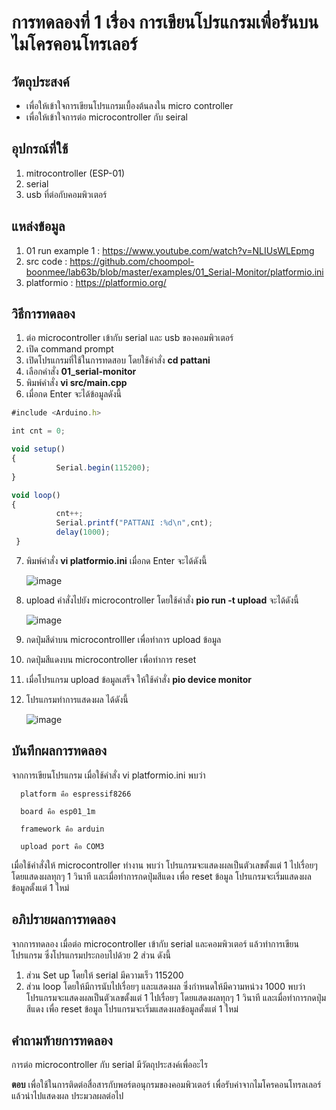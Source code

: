 # การทดลองที่ 1 เรื่อง การเขียนโปรแกรมเพื่อรันบนไมโครคอนโทรเลอร์

## วัตถุประสงค์
  - เพื่อให้เข้าใจการเขียนโปรแกรมเบื้องต้นลงใน micro controller
  - เพื่อให้เข้าใจการต่อ microcontroller กับ seiral
   
## อุปกรณ์ที่ใช้
  1. mitrocontroller (ESP-01)
  2. serial
  3. usb ที่ต่อกับคอมพิวเตอร์
  
## แหล่งข้อมูล
  1. 01 run example 1 : https://www.youtube.com/watch?v=NLIUsWLEpmg
  2. src code : https://github.com/choompol-boonmee/lab63b/blob/master/examples/01_Serial-Monitor/platformio.ini
  3. platformio : https://platformio.org/
  
## วิธีการทดลอง
  1. ต่อ microcontroller เข้ากับ serial และ usb ของคอมพิวเตอร์
  2. เปิด command prompt
  3. เปิดโปรแกรมที่ใช้ในการทดสอบ โดยใช้คำสั่ง **cd pattani** 
  4. เลือกคำสั่ง **01_serial-monitor**
  5. พิมพ์คำสั่ง **vi src/main.cpp** 
  6. เมื่อกด Enter จะได้ข้อมูลดังนี้
  ```javascript
  #include <Arduino.h>

  int cnt = 0;

  void setup()
  {
	        Serial.begin(115200);
  }

  void loop()
  {
	        cnt++;
	        Serial.printf("PATTANI :%d\n",cnt);
	        delay(1000);
   }
  ```  
  7. พิมพ์คำสั่ง **vi platformio.ini** เมื่อกด Enter จะได้ดังนี้
  
        ![image](https://user-images.githubusercontent.com/80879772/111911794-83c09d80-8a99-11eb-8f0f-918b05017da2.png)
  
  8. upload คำสั่งไปยัง microcontroller โดยใช้คำสั่ง **pio run -t upload** จะได้ดังนี้
  
       ![image](https://user-images.githubusercontent.com/80879772/111912103-bfa83280-8a9a-11eb-903c-06a83b5ec517.png)
  9. กดปุ่มสีดำบน microcontrolller เพื่อทำการ upload ข้อมูล
  10. กดปุ่มสีแดงบน microcontroller เพื่อทำการ reset
  11. เมื่อโปรแกรม upload ข้อมูลเสร็จ ให้ใช้คำสั่ง **pio device monitor**
  12. โปรแกรมทำการแสดงผล ได้ดังนี้
   
      ![image](https://user-images.githubusercontent.com/80879780/112122249-a9ad8580-8bf2-11eb-9d14-2b73f9642523.png)
 
## บันทึกผลการทดลอง
   จากการเขียนโปรแกรม เมื่อใช้คำสั่ง vi platformio.ini พบว่า
   
      platform คือ espressif8266  
      
      board คือ esp01_1m
      
      framework คือ arduin
      
      upload port คือ COM3
      
      
   เมื่อใช้คำสั่งให้ microcontroller ทำงาน พบว่า โปรแกรมจะแสดงผลเป็นตัวเลขตั้งแต่ 1 ไปเรื่อยๆ โดยแสดงผลทุกๆ 1 วินาที และเมื่อทำการกดปุ่มสีแดง เพื่อ reset ข้อมูล โปรแกรมจะเริ่มแสดงผลข้อมูลตั้งแต่ 1 ใหม่
   
## อภิปรายผลการทดลอง
   จากการทดลอง เมื่อต่อ microcontroller เข้ากับ serial และคอมพิวเตอร์ แล้วทำการเขียนโปรแกรม ซึ่งโปรแกรมประกอบไปด้วย 2 ส่วน ดังนี้
   1. ส่วน Set up โดยให้ serial มีความเร็ว 115200 
   2. ส่วน loop โดยให้มีการนับไปเรื่อยๆ และแสดงผล ซึ่งกำหนดให้มีความหน่วง 1000 พบว่า โปรแกรมจะแสดงผลเป็นตัวเลขตั้งแต่ 1 ไปเรื่อยๆ โดยแสดงผลทุกๆ 1 วินาที และเมื่อทำการกดปุ่มสีแดง เพื่อ reset ข้อมูล โปรแกรมจะเริ่มแสดงผลข้อมูลตั้งแต่ 1 ใหม่
   
## คำถามท้ายการทดลอง
  การต่อ microcontroller กับ serial มีวัตถุประสงค์เพื่ออะไร
  
 __ตอบ__ เพื่อใช้ในการติดต่อสื่อสารกับพอร์ตอนุกรมของคอมพิวเตอร์ เพื่อรับค่าจากไมโครคอนโทรลเลอร์ แล้วนำไปแสดงผล ประมวลผลต่อไป   
